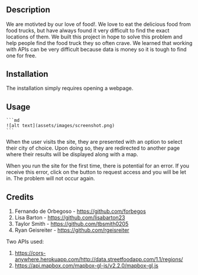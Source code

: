 # <Food Truck Locator>

## Description

We are motivted by our love of food!. We love to eat the delicious food from food trucks, but have always found it very difficult to find the exact locations of them. We built this project in hope to solve this problem and help people find the food truck they so often crave. We learned that working with APIs can be very difficult because data is money so it is tough to find one for free.

## Installation

The installation simply requires opening a webpage.

## Usage

    ```md
    ![alt text](assets/images/screenshot.png)
    ```

When the user visits the site, they are presented with an option to select their city of choice. Upon doing so, they are redirected to another page where their results will be displayed along with a map.

When you run the site for the first time, there is potential for an error. If you receive this error, click on the button to request access and you will be let in. The problem will not occur again.

## Credits

1. Fernando de Orbegoso - https://github.com/forbegos
2. Lisa Barton - https://github.com/lisabarton23
3. Taylor Smith - https://github.com/tbsmith0205
4. Ryan Geisreiter - https://github.com/rgeisreiter

Two APIs used:

1. https://cors-anywhere.herokuapp.com/http://data.streetfoodapp.com/1.1/regions/
2. https://api.mapbox.com/mapbox-gl-js/v2.2.0/mapbox-gl.js
